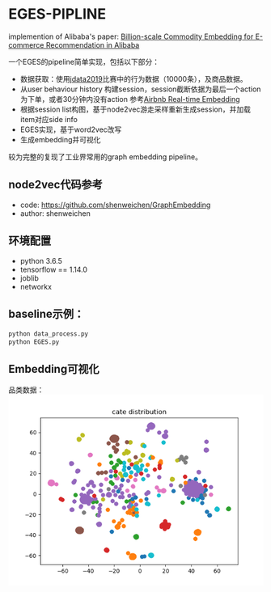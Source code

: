 # EGES-PIPLINE
implemention of Alibaba's paper: [Billion-scale Commodity Embedding for E-commerce Recommendation in Alibaba](https://arxiv.org/abs/1803.02349)

一个EGES的pipeline简单实现，包括以下部分：
* 数据获取：使用[jdata2019](https://wx.jdcloud.com/market/jdata/list/17)比赛中的行为数据（10000条），及商品数据。
* 从user behaviour history 构建session，session截断依据为最后一个action为下单，或者30分钟内没有action
参考[Airbnb Real-time Embedding](https://www.kdd.org/kdd2018/accepted-papers/view/real-time-personalization-using-embeddings-for-search-ranking-at-airbnb)
* 根据session list构图，基于node2vec游走采样重新生成session，并加载item对应side info
* EGES实现，基于word2vec改写
* 生成embedding并可视化

较为完整的复现了工业界常用的graph embedding pipeline。

## node2vec代码参考
* code: https://github.com/shenweichen/GraphEmbedding
* author: shenweichen

## 环境配置
* python 3.6.5
* tensorflow == 1.14.0
* joblib
* networkx

## baseline示例：
```
python data_process.py
python EGES.py
```

## Embedding可视化
品类数据：
![avatar](data_cache/cate_dist.png)

